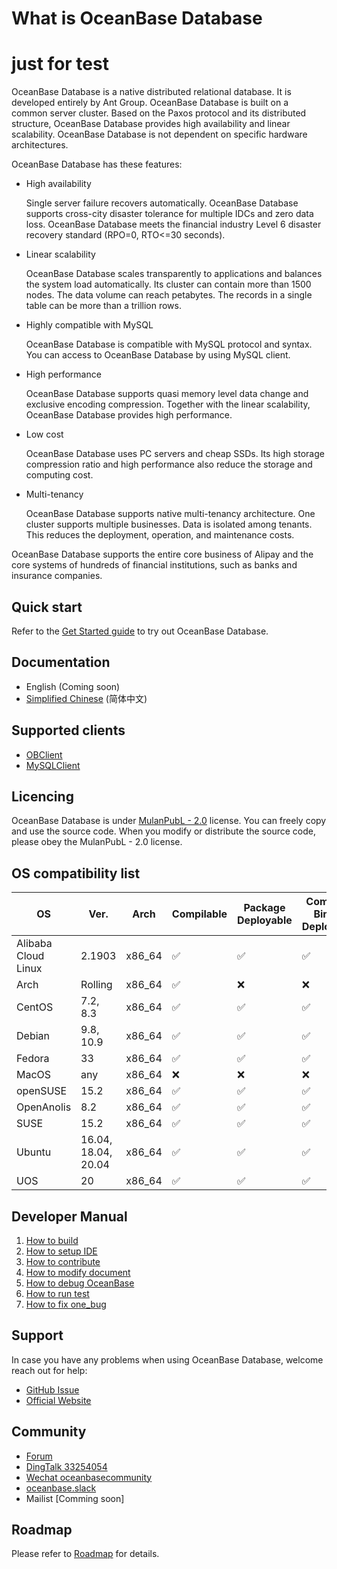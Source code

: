 # What is OceanBase Database
# just for test

OceanBase Database is a native distributed relational database. It is developed entirely by Ant Group. OceanBase Database is built on a common server cluster. Based on the Paxos protocol and its distributed structure, OceanBase Database provides high availability and linear scalability. OceanBase Database is not dependent on specific hardware architectures.

OceanBase Database has these features:

- High availability
    
    Single server failure recovers automatically. OceanBase Database supports cross-city disaster tolerance for multiple IDCs and zero data loss. OceanBase Database meets the financial industry Level 6 disaster recovery standard (RPO=0, RTO<=30 seconds).
- Linear scalability
    
    OceanBase Database scales transparently to applications and balances the system load automatically. Its cluster can contain more than 1500 nodes. The data volume can reach petabytes. The records in a single table can be more than a trillion rows.
- Highly compatible with MySQL
    
    OceanBase Database is compatible with MySQL protocol and syntax. You can access to OceanBase Database by using MySQL client.
- High performance
    
    OceanBase Database supports quasi memory level data change and exclusive encoding compression. Together with the linear scalability, OceanBase Database provides high performance.
- Low cost
    
    OceanBase Database uses PC servers and cheap SSDs. Its high storage compression ratio and high performance also reduce the storage and computing cost.
- Multi-tenancy
    
    OceanBase Database supports native multi-tenancy architecture. One cluster supports multiple businesses. Data is isolated among tenants. This reduces the deployment, operation, and maintenance costs.

OceanBase Database supports the entire core business of Alipay and the core systems of hundreds of financial institutions, such as banks and insurance companies.

## Quick start

Refer to the [Get Started guide](https://open.oceanbase.com/quickStart) to try out OceanBase Database.

## Documentation

- English (Coming soon)
- [Simplified Chinese](https://open.oceanbase.com/docs) (简体中文)

## Supported clients

- [OBClient](https://github.com/oceanbase/obclient)
- [MySQLClient](https://dev.mysql.com/downloads/)

## Licencing

OceanBase Database is under [MulanPubL - 2.0](http://license.coscl.org.cn/MulanPubL-2.0) license. You can freely copy and use the source code. When you modify or distribute the source code, please obey the MulanPubL - 2.0 license.

## OS compatibility list

| OS | Ver. | Arch | Compilable | Package Deployable | Compiled Binary Deployable | Mysqltest Passed |
| ---- | ---- | ---- | ---- | ---- | ---- | ---- |
| Alibaba Cloud Linux | 2.1903 | x86_64 | ✅ | ✅ | ✅ | ✅ |
| Arch | Rolling | x86_64 | ✅ | ❌ | ❌ | ❌ |
| CentOS | 7.2, 8.3 | x86_64 | ✅ | ✅ | ✅ | ✅ |
| Debian | 9.8, 10.9 | x86_64 | ✅ | ✅ | ✅ | ✅ |
| Fedora | 33 | x86_64 | ✅ | ✅ | ✅ | ✅ |
| MacOS | any | x86_64 | ❌ | ❌ | ❌ | ❌ |
| openSUSE | 15.2 | x86_64 | ✅ | ✅ | ✅ | ✅ |
| OpenAnolis | 8.2 | x86_64 | ✅ | ✅ | ✅ | ✅ |
| SUSE | 15.2 | x86_64 | ✅ | ✅ | ✅ | ✅ |
| Ubuntu | 16.04, 18.04, 20.04 | x86_64 | ✅ | ✅ | ✅ | ✅ |
| UOS | 20 | x86_64 | ✅ | ✅ | ✅ | ✅ |

## Developer Manual

1. [How to build](https://github.com/oceanbase/oceanbase/wiki/how_to_build)
2. [How to setup IDE](https://github.com/oceanbase/oceanbase/wiki/how_to_setup_ide)
3. [How to contribute](https://github.com/oceanbase/oceanbase/wiki/how_to_contribute)
4. [How to modify document](https://github.com/oceanbase/oceanbase/wiki/how_to_modify_docs)
5. [How to debug OceanBase](https://github.com/oceanbase/oceanbase/wiki/how_to_debug)
6. [How to run test](https://github.com/oceanbase/oceanbase/wiki/how_to_test)
7. [How to fix one_bug](https://github.com/oceanbase/oceanbase/wiki/how_to_fix_bug)




## Support

In case you have any problems when using OceanBase Database, welcome reach out for help:

- [GitHub Issue](https://github.com/oceanbase/oceanbase/issues)
- [Official Website](https://open.oceanbase.com/)

## Community

 - [Forum](https://open.oceanbase.com/answer)
 - [DingTalk 33254054](https://h5.dingtalk.com/circle/healthCheckin.html?corpId=ding0e936c01b36c156d60c3ef38bbf6dadc&594d9=30470&cbdbhh=qwertyuiop&origin=1)
 - [Wechat oceanbasecommunity](https://gw.alipayobjects.com/zos/oceanbase/0a69627f-8005-4c46-be1f-aac7a2b85c13/image/2022-03-01/85d42796-4e22-463a-9658-57402d7b9bc3.png)
 - [oceanbase.slack](https://oceanbase.slack.com/)
 - Mailist [Comming soon]


## Roadmap

Please refer to [Roadmap](https://github.com/oceanbase/oceanbase/wiki/roadmap) for details. 
